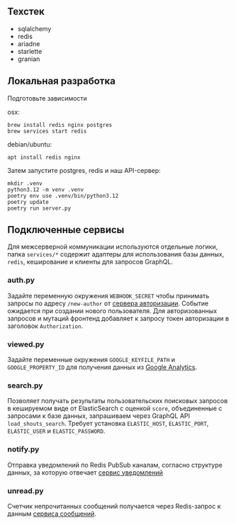 ## Техстек


- sqlalchemy
- redis
- ariadne
- starlette
- granian

## Локальная разработка

Подготовьте зависимости

osx:
```
brew install redis nginx postgres
brew services start redis
```

debian/ubuntu:
```
apt install redis nginx
```

Затем запустите postgres, redis и наш API-сервер:

```shell
mkdir .venv
python3.12 -m venv .venv
poetry env use .venv/bin/python3.12
poetry update
poetry run server.py
```
## Подключенные сервисы

Для межсерверной коммуникации используются отдельные логики, папка `services/*` содержит адаптеры для использования базы данных, `redis`, кеширование и клиенты для запросов GraphQL.

### auth.py

Задайте переменную окружения `WEBHOOK_SECRET` чтобы принимать запросы по адресу `/new-author` от [сервера авторизации](https://dev.discours.io/devstack/authorizer). Событие ожидается при создании нового пользователя. Для авторизованных запросов и мутаций фронтенд добавляет к запросу токен авторизации в заголовок `Authorization`.

### viewed.py

Задайте переменные окружения `GOOGLE_KEYFILE_PATH` и `GOOGLE_PROPERTY_ID` для получения данных из [Google Analytics](https://developers.google.com/analytics?hl=ru).

### search.py

Позволяет получать результаты пользовательских поисковых запросов в кешируемом виде от ElasticSearch с оценкой `score`, объединенные с запросами к базе данных, запрашиваем через GraphQL API `load_shouts_search`. Требует установка `ELASTIC_HOST`, `ELASTIC_PORT`, `ELASTIC_USER` и `ELASTIC_PASSWORD`.

### notify.py

Отправка уведомлений по Redis PubSub каналам, согласно структуре данных, за которую отвечает [сервис уведомлений](https://dev.discours.io/discours.io/notifier)

###  unread.py

Счетчик непрочитанных сообщений получается через Redis-запрос к данным [сервиса сообщений](https://dev.discours.io/discours.io/inbox).
